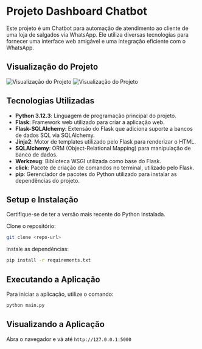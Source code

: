 # Projeto Dashboard Chatbot
Este projeto é um Chatbot para automação de atendimento ao cliente de uma loja de salgados via WhatsApp. Ele utiliza diversas tecnologias para fornecer uma interface web amigável e uma integração eficiente com o WhatsApp.

## Visualização do Projeto
![Visualização do Projeto](https://i.imgur.com/4IC7Hrt.jpeg)
![Visualização do Projeto](https://i.imgur.com/sEXh0oh.jpeg)

## Tecnologias Utilizadas
- **Python 3.12.3**: Linguagem de programação principal do projeto.
- **Flask**: Framework web utilizado para criar a aplicação web.
- **Flask-SQLAlchemy**: Extensão do Flask que adiciona suporte a bancos de dados SQL via SQLAlchemy.
- **Jinja2**: Motor de templates utilizado pelo Flask para renderizar o HTML.
- **SQLAlchemy**: ORM (Object-Relational Mapping) para manipulação de banco de dados.
- **Werkzeug**: Biblioteca WSGI utilizada como base do Flask.
- **click**: Pacote de criação de comandos no terminal, utilizado pelo Flask.
- **pip**: Gerenciador de pacotes do Python utilizado para instalar as dependências do projeto.

## Setup e Instalação
Certifique-se de ter a versão mais recente do Python instalada.

Clone o repositório:
```bash
git clone <repo-url>
```

Instale as dependências:
```bash
pip install -r requirements.txt
```

## Executando a Aplicação
Para iniciar a aplicação, utilize o comando:
```bash
python main.py
```

## Visualizando a Aplicação
Abra o navegador e vá até `http://127.0.0.1:5000`